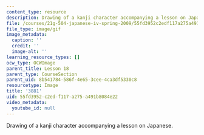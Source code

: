 ```yaml
---
content_type: resource
description: Drawing of a kanji character accompanying a lesson on Japanese.
file: /courses/21g-504-japanese-iv-spring-2009/55fd3952c2edf117a275a491b8084e22_3881.gif
file_type: image/gif
image_metadata:
  caption: ''
  credit: ''
  image-alt: ''
learning_resource_types: []
ocw_type: OCWImage
parent_title: Lesson 18
parent_type: CourseSection
parent_uid: 8b541784-586f-4e65-3cee-4ca3df5330c8
resourcetype: Image
title: '3881'
uid: 55fd3952-c2ed-f117-a275-a491b8084e22
video_metadata:
  youtube_id: null
---
```

Drawing of a kanji character accompanying a lesson on Japanese.

